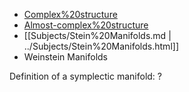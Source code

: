 












-   [Complex%20structure](Complex%20structure)
-   [Almost-complex%20structure](Almost-complex%20structure)
-   [[Subjects/Stein%20Manifolds.md | ../Subjects/Stein%20Manifolds.html]]
-   Weinstein Manifolds

Definition of a symplectic manifold: ?
